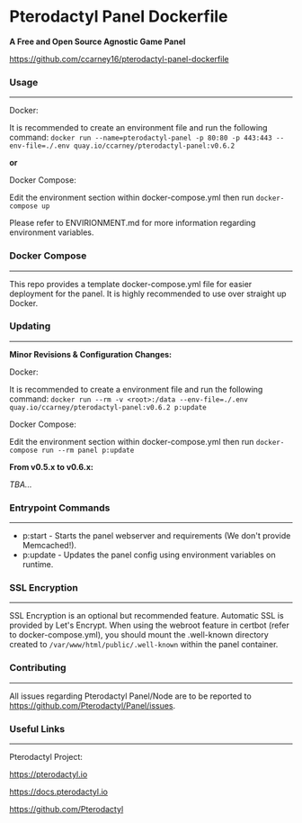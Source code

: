 # Pterodactyl Panel Dockerfile #
__A Free and Open Source Agnostic Game Panel__

https://github.com/ccarney16/pterodactyl-panel-dockerfile

### Usage ###

---

Docker:

It is recommended to create an environment file and run the following command:
`docker run --name=pterodactyl-panel -p 80:80 -p 443:443 --env-file=./.env quay.io/ccarney/pterodactyl-panel:v0.6.2`

__or__

Docker Compose:

Edit the environment section within docker-compose.yml then run `docker-compose up`

Please refer to ENVIRIONMENT.md for more information regarding environment variables.

### Docker Compose ###

---

This repo provides a template docker-compose.yml file for easier deployment for the panel. It is highly recommended to use over straight up Docker.

### Updating ###

---

__Minor Revisions & Configuration Changes:__

Docker:

It is recommended to create a environment file and run the following command: `docker run --rm -v <root>:/data --env-file=./.env quay.io/ccarney/pterodactyl-panel:v0.6.2 p:update`

Docker Compose:

Edit the environment section within docker-compose.yml then run `docker-compose run --rm panel p:update`

__From v0.5.x to v0.6.x:__

*TBA...*

### Entrypoint Commands ###

---

* p:start - Starts the panel webserver and requirements (We don't provide Memcached!).
* p:update - Updates the panel config using environment variables on runtime.

### SSL Encryption ###

---

SSL Encryption is an optional but recommended feature. Automatic SSL is provided by Let's Encrypt. When using the webroot feature in certbot (refer to docker-compose.yml), you should mount the .well-known directory created to `/var/www/html/public/.well-known` within the panel container.

### Contributing ###

---

All issues regarding Pterodactyl Panel/Node are to be reported to https://github.com/Pterodactyl/Panel/issues.

### Useful Links ###

---

Pterodactyl Project:

https://pterodactyl.io

https://docs.pterodactyl.io

https://github.com/Pterodactyl
